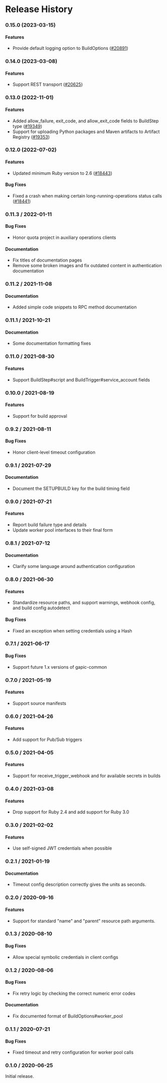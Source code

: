 # Release History

### 0.15.0 (2023-03-15)

#### Features

* Provide default logging option to BuildOptions ([#20891](https://github.com/googleapis/google-cloud-ruby/issues/20891)) 

### 0.14.0 (2023-03-08)

#### Features

* Support REST transport ([#20625](https://github.com/googleapis/google-cloud-ruby/issues/20625)) 

### 0.13.0 (2022-11-01)

#### Features

* Added allow_failure, exit_code, and allow_exit_code fields to BuildStep type ([#19349](https://github.com/googleapis/google-cloud-ruby/issues/19349)) 
* Support for uploading Python packages and Maven artifacts to Artifact Registry ([#19353](https://github.com/googleapis/google-cloud-ruby/issues/19353)) 

### 0.12.0 (2022-07-02)

#### Features

* Updated minimum Ruby version to 2.6 ([#18443](https://github.com/googleapis/google-cloud-ruby/issues/18443)) 
#### Bug Fixes

* Fixed a crash when making certain long-running-operations status calls ([#18441](https://github.com/googleapis/google-cloud-ruby/issues/18441)) 

### 0.11.3 / 2022-01-11

#### Bug Fixes

* Honor quota project in auxiliary operations clients

#### Documentation

* Fix titles of documentation pages
* Remove some broken images and fix outdated content in authentication documentation

### 0.11.2 / 2021-11-08

#### Documentation

* Added simple code snippets to RPC method documentation

### 0.11.1 / 2021-10-21

#### Documentation

* Some documentation formatting fixes

### 0.11.0 / 2021-08-30

#### Features

* Support BuildStep#script and BuildTrigger#service_account fields

### 0.10.0 / 2021-08-19

#### Features

* Support for build approval

### 0.9.2 / 2021-08-11

#### Bug Fixes

* Honor client-level timeout configuration

### 0.9.1 / 2021-07-29

#### Documentation

* Document the SETUPBUILD key for the build timing field

### 0.9.0 / 2021-07-21

#### Features

* Report build failure type and details
* Update worker pool interfaces to their final form

### 0.8.1 / 2021-07-12

#### Documentation

* Clarify some language around authentication configuration

### 0.8.0 / 2021-06-30

#### Features

* Standardize resource paths, and support warnings, webhook config, and build config autodetect

#### Bug Fixes

* Fixed an exception when setting credentials using a Hash

### 0.7.1 / 2021-06-17

#### Bug Fixes

* Support future 1.x versions of gapic-common

### 0.7.0 / 2021-05-19

#### Features

* Support source manifests

### 0.6.0 / 2021-04-26

#### Features

* Add support for Pub/Sub triggers

### 0.5.0 / 2021-04-05

#### Features

* Support for receive_trigger_webhook and for available secrets in builds

### 0.4.0 / 2021-03-08

#### Features

* Drop support for Ruby 2.4 and add support for Ruby 3.0

### 0.3.0 / 2021-02-02

#### Features

* Use self-signed JWT credentials when possible

### 0.2.1 / 2021-01-19

#### Documentation

* Timeout config description correctly gives the units as seconds.

### 0.2.0 / 2020-09-16

#### Features

* Support for standard "name" and "parent" resource path arguments.

### 0.1.3 / 2020-08-10

#### Bug Fixes

* Allow special symbolic credentials in client configs

### 0.1.2 / 2020-08-06

#### Bug Fixes

* Fix retry logic by checking the correct numeric error codes

#### Documentation

* Fix documented format of BuildOptions#worker_pool

### 0.1.1 / 2020-07-21

#### Bug Fixes

* Fixed timeout and retry configuration for worker pool calls

### 0.1.0 / 2020-06-25

Initial release.
